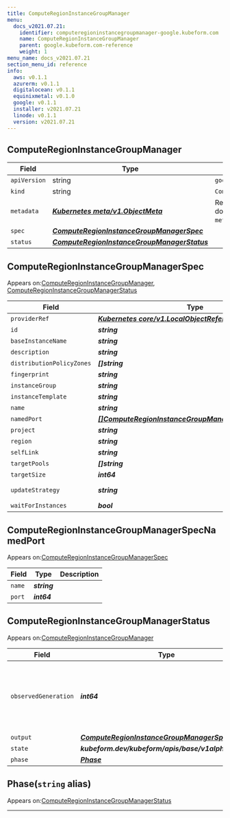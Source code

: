 ```yaml
---
title: ComputeRegionInstanceGroupManager
menu:
  docs_v2021.07.21:
    identifier: computeregioninstancegroupmanager-google.kubeform.com
    name: ComputeRegionInstanceGroupManager
    parent: google.kubeform.com-reference
    weight: 1
menu_name: docs_v2021.07.21
section_menu_id: reference
info:
  aws: v0.1.1
  azurerm: v0.1.1
  digitalocean: v0.1.1
  equinixmetal: v0.1.0
  google: v0.1.1
  installer: v2021.07.21
  linode: v0.1.1
  version: v2021.07.21
---
```


## ComputeRegionInstanceGroupManager
| Field | Type | Description |
| ------ | ----- | ----------- |
| `apiVersion` | string | `google.kubeform.com/v1alpha1` |
|    `kind` | string | `ComputeRegionInstanceGroupManager` |
| `metadata` | ***[Kubernetes meta/v1.ObjectMeta](https://v1-18.docs.kubernetes.io/docs/reference/generated/kubernetes-api/v1.18/#objectmeta-v1-meta)***|Refer to the Kubernetes API documentation for the fields of the `metadata` field.|
| `spec` | ***[ComputeRegionInstanceGroupManagerSpec](#computeregioninstancegroupmanagerspec)***||
| `status` | ***[ComputeRegionInstanceGroupManagerStatus](#computeregioninstancegroupmanagerstatus)***||
## ComputeRegionInstanceGroupManagerSpec

Appears on:[ComputeRegionInstanceGroupManager](#computeregioninstancegroupmanager), [ComputeRegionInstanceGroupManagerStatus](#computeregioninstancegroupmanagerstatus)

| Field | Type | Description |
| ------ | ----- | ----------- |
| `providerRef` | ***[Kubernetes core/v1.LocalObjectReference](https://v1-18.docs.kubernetes.io/docs/reference/generated/kubernetes-api/v1.18/#localobjectreference-v1-core)***||
| `id` | ***string***||
| `baseInstanceName` | ***string***||
| `description` | ***string***| ***(Optional)*** |
| `distributionPolicyZones` | ***[]string***| ***(Optional)*** |
| `fingerprint` | ***string***| ***(Optional)*** |
| `instanceGroup` | ***string***| ***(Optional)*** |
| `instanceTemplate` | ***string***||
| `name` | ***string***||
| `namedPort` | ***[[]ComputeRegionInstanceGroupManagerSpecNamedPort](#computeregioninstancegroupmanagerspecnamedport)***| ***(Optional)*** |
| `project` | ***string***| ***(Optional)*** |
| `region` | ***string***||
| `selfLink` | ***string***| ***(Optional)*** |
| `targetPools` | ***[]string***| ***(Optional)*** |
| `targetSize` | ***int64***| ***(Optional)*** |
| `updateStrategy` | ***string***| ***(Optional)*** Deprecated|
| `waitForInstances` | ***bool***| ***(Optional)*** |
## ComputeRegionInstanceGroupManagerSpecNamedPort

Appears on:[ComputeRegionInstanceGroupManagerSpec](#computeregioninstancegroupmanagerspec)

| Field | Type | Description |
| ------ | ----- | ----------- |
| `name` | ***string***||
| `port` | ***int64***||
## ComputeRegionInstanceGroupManagerStatus

Appears on:[ComputeRegionInstanceGroupManager](#computeregioninstancegroupmanager)

| Field | Type | Description |
| ------ | ----- | ----------- |
| `observedGeneration` | ***int64***| ***(Optional)*** Resource generation, which is updated on mutation by the API Server.|
| `output` | ***[ComputeRegionInstanceGroupManagerSpec](#computeregioninstancegroupmanagerspec)***| ***(Optional)*** |
| `state` | ***kubeform.dev/kubeform/apis/base/v1alpha1.State***| ***(Optional)*** |
| `phase` | ***[Phase](#phase)***| ***(Optional)*** |
## Phase(`string` alias)

Appears on:[ComputeRegionInstanceGroupManagerStatus](#computeregioninstancegroupmanagerstatus)

---
